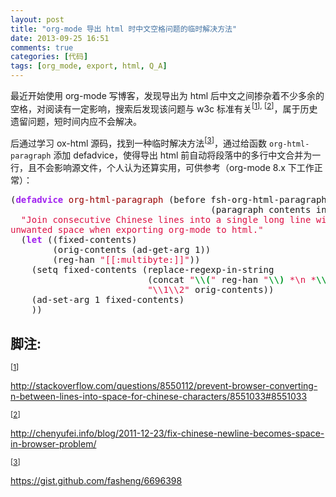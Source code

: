 ```yaml
---
layout: post
title: "org-mode 导出 html 时中文空格问题的临时解决方法"
date: 2013-09-25 16:51
comments: true
categories: [代码]
tags: [org_mode, export, html, Q_A]
---
```


<p>
最近开始使用 org-mode 写博客，发现导出为 html 后中文之间掺杂着不少多余的空格，对阅读有一定影响，搜索后发现该问题与 w3c 标准有关<sup>[<a id="fnr.1" name="fnr.1" class="footref" href="#fn.1">1</a>]</sup><sup>, </sup><sup>[<a id="fnr.2" name="fnr.2" class="footref" href="#fn.2">2</a>]</sup>，属于历史遗留问题，短时间内应不会解决。
</p>

<p>
后通过学习 ox-html 源码，找到一种临时解决方法<sup>[<a id="fnr.3" name="fnr.3" class="footref" href="#fn.3">3</a>]</sup>，通过给函数
<code>org-html-paragraph</code> 添加 defadvice，使得导出 html 前自动将段落中的多行中文合并为一行，且不会影响源文件，个人认为还算实用，可供参考（org-mode 8.x
下工作正常）：
</p>

<div class="org-src-container">

<pre class="src src-emacs-lisp">(<span style="color: #a020f0; font-weight: bold;">defadvice</span> <span style="color: #990000;">org-html-paragraph</span> (before fsh-org-html-paragraph-advice
                                      (paragraph contents info) activate)
  <span style="color: #dd1144;">"Join consecutive Chinese lines into a single long line without</span>
<span style="color: #dd1144;">unwanted space when exporting org-mode to html."</span>
  (<span style="color: #a020f0; font-weight: bold;">let</span> ((fixed-contents)
        (orig-contents (ad-get-arg 1))
        (reg-han <span style="color: #dd1144;">"[[:multibyte:]]"</span>))
    (setq fixed-contents (replace-regexp-in-string
                          (concat <span style="color: #dd1144;">"</span><span style="color: #009926; font-weight: bold;">\\</span><span style="color: #009926; font-weight: bold;">(</span><span style="color: #dd1144;">"</span> reg-han <span style="color: #dd1144;">"</span><span style="color: #009926; font-weight: bold;">\\</span><span style="color: #009926; font-weight: bold;">)</span><span style="color: #dd1144;"> *\n *</span><span style="color: #009926; font-weight: bold;">\\</span><span style="color: #009926; font-weight: bold;">(</span><span style="color: #dd1144;">"</span> reg-han <span style="color: #dd1144;">"</span><span style="color: #009926; font-weight: bold;">\\</span><span style="color: #009926; font-weight: bold;">)</span><span style="color: #dd1144;">"</span>)
                          <span style="color: #dd1144;">"\\1\\2"</span> orig-contents))
    (ad-set-arg 1 fixed-contents)
    ))
</pre>
</div>
<div id="footnotes">
<h2 class="footnotes">&#33050;&#27880;: </h2>
<div id="text-footnotes">

<div class="footdef"><sup>[<a id="fn.1" name="fn.1" class="footnum" href="#fnr.1">1</a>]</sup> <p class="footpara">
<a href="http://stackoverflow.com/questions/8550112/prevent-browser-converting-n-between-lines-into-space-for-chinese-characters/8551033#8551033">http://stackoverflow.com/questions/8550112/prevent-browser-converting-n-between-lines-into-space-for-chinese-characters/8551033#8551033</a>
</p></div>

<div class="footdef"><sup>[<a id="fn.2" name="fn.2" class="footnum" href="#fnr.2">2</a>]</sup> <p class="footpara">
<a href="http://chenyufei.info/blog/2011-12-23/fix-chinese-newline-becomes-space-in-browser-problem/">http://chenyufei.info/blog/2011-12-23/fix-chinese-newline-becomes-space-in-browser-problem/</a>
</p></div>

<div class="footdef"><sup>[<a id="fn.3" name="fn.3" class="footnum" href="#fnr.3">3</a>]</sup> <p class="footpara">
<a href="https://gist.github.com/fasheng/6696398">https://gist.github.com/fasheng/6696398</a>
</p></div>


</div>
</div>
